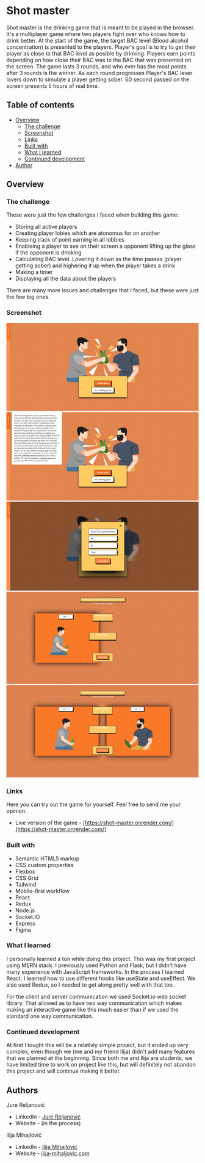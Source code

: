 # Shot master

Shot master is the drinking game that is meant to be played in the browser. It's a multiplayer game where two players fight over who knows how to drink better. At the start of the game, the target BAC level (Blood alcohol concentration) is presented to the players. Player's goal is to try to get their player as close to that BAC level as posible by drinking. Players earn points depending on how close their BAC was to the BAC that was presented on the screen. The game lasts 3 rounds, and who ever has the most points after 3 rounds is the winner. As each round progresses Player's BAC lever lovers down to simulate a player getting sober. 60 second passed on the screen presents 5 hours of real time.

## Table of contents

- [Overview](#overview)
  - [The challenge](#the-challenge)
  - [Screenshot](#screenshot)
  - [Links](#links)
  - [Built with](#built-with)
  - [What I learned](#what-i-learned)
  - [Continued development](#continued-development)
- [Author](#author)

## Overview

### The challenge

These were just the few challenges I faced when building this game:

- Storing all active players
- Creating player lobies which are atonomus for on another
- Keeping track of point earning in all lobbies
- Enableing a player to see on their screen a opponent lifting up the glass if the opponent is drinking
- Calculating BAC level. Lovering it down as the time passes (player getting sober) and highering it up when the player takes a drink
- Making a timer
- Displaying all the data about the players

There are many more issues and challenges that I faced, but these were just the few big ones.

### Screenshot

![](./homepage.jpg)
![](./homepage-info.jpg)
![](./login.jpg)
![](./one-player.jpg)
![](./game.jpg)

### Links

Here you can try out the game for yourself. Feel free to send me your opinion.

- Live version of the game - [https://shot-master.onrender.com/](https://shot-master.onrender.com/)

### Built with

- Semantic HTML5 markup
- CSS custom properties
- Flexbox
- CSS Grid
- Tailwind
- Mobile-first workflow
- React
- Redux
- Node.js
- Socket.IO
- Express
- Figma

### What I learned

I personally learned a ton while doing this project. This was my first project using MERN stack. I previously used Python and Flask, but I didn't have many experience with JavaScript frameworks. In the process I learned React. I learned how to use different hooks like useState and useEffect. We also used Redux, so I needed to get along pretty well with that too.

For the client and server communication we used Socket.io web socket library. That allowed as to have two way communication which makes making an interactive game like this much easier than if we used the standard one way communication.

### Continued development

At first I tought this will be a relativly simple project, but it ended up very complex, even though we (me and my friend Ilija) didn't add many features that we planned at the beginning. Since both me and Ilija are students, we have limited time to work on project like this, but will definitely not abandon this project and will continue making it better.

## Authors

Jure Reljanović

- LinkedIn - [Jure Reljanović](https://www.linkedin.com/in/jure-reljanovi%C4%87-57b6291a8/)
- Website - (in the process)

Ilija Mihajlović

- LinkedIn - [Ilija Mihajlović](https://www.linkedin.com/in/ilija-mihajlovic-18942b253/)
- Website - [ilija-mihaljovic.com](https://ilija-mihajlovic.netlify.app/)
